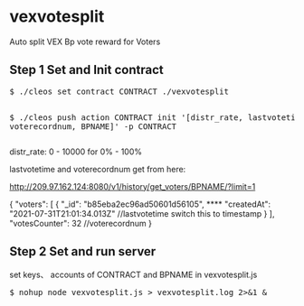 # vexvotesplit

Auto split VEX Bp vote reward for Voters

<H2>Step 1 Set and Init contract</h2>
<pre>$ ./cleos set contract CONTRACT ./vexvotesplit

$ ./cleos push action CONTRACT init '[distr_rate, lastvotetime, voterecordnum, BPNAME]' -p CONTRACT </pre>


distr_rate: 0 - 10000 for 0% - 100%

lastvotetime and voterecordnum get from here:

http://209.97.162.124:8080/v1/history/get_voters/BPNAME/?limit=1

{
  "voters": [
    {
      "_id": "b85eba2ec96ad50601d56105",
      ****
      "createdAt": "2021-07-31T21:01:34.013Z" //lastvotetime switch this to timestamp
    }
  ],
  "votesCounter": 32 //voterecordnum
}


<H2>Step 2 Set and run server</h2>

set keys、 accounts of CONTRACT and BPNAME in vexvotesplit.js 

<pre>
$ nohup node vexvotesplit.js > vexvotesplit.log 2>&1 &</pre>



